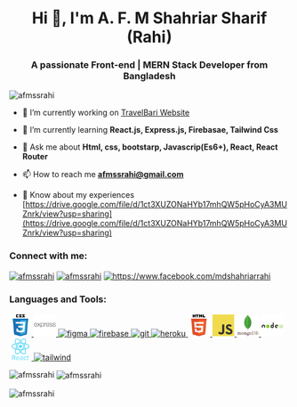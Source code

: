 <h1 align="center">Hi 👋, I'm A. F. M Shahriar Sharif (Rahi)</h1>
<h3 align="center">A passionate Front-end | MERN Stack Developer from Bangladesh</h3>

<p align="left"> <img src="https://komarev.com/ghpvc/?username=afmssrahi&label=Profile%20views&color=0e75b6&style=flat" alt="afmssrahi" /> </p>

- 🔭 I’m currently working on [TravelBari Website](https://travel-bari.web.app/)

- 🌱 I’m currently learning **React.js, Express.js, Firebasae, Tailwind Css**

- 💬 Ask me about **Html, css, bootstarp, Javascrip(Es6+), React, React Router**

- 📫 How to reach me **afmssrahi@gmail.com**

- 📄 Know about my experiences [https://drive.google.com/file/d/1ct3XUZONaHYb17mhQW5pHoCyA3MUZnrk/view?usp=sharing](https://drive.google.com/file/d/1ct3XUZONaHYb17mhQW5pHoCyA3MUZnrk/view?usp=sharing)

<h3 align="left">Connect with me:</h3>
<p align="left">
<a href="https://linkedin.com/in/afmssrahi" target="blank"><img align="center" src="https://raw.githubusercontent.com/rahuldkjain/github-profile-readme-generator/master/src/images/icons/Social/linked-in-alt.svg" alt="afmssrahi" height="30" width="40" /></a>
<a href="https://codesandbox.com/afmssrahi" target="blank"><img align="center" src="https://raw.githubusercontent.com/rahuldkjain/github-profile-readme-generator/master/src/images/icons/Social/codesandbox.svg" alt="afmssrahi" height="30" width="40" /></a>
<a href="https://fb.com/https://www.facebook.com/mdshahriarrahi" target="blank"><img align="center" src="https://raw.githubusercontent.com/rahuldkjain/github-profile-readme-generator/master/src/images/icons/Social/facebook.svg" alt="https://www.facebook.com/mdshahriarrahi" height="30" width="40" /></a>
</p>

<h3 align="left">Languages and Tools:</h3>
<p align="left"> <a href="https://www.w3schools.com/css/" target="_blank" rel="noreferrer"> <img src="https://raw.githubusercontent.com/devicons/devicon/master/icons/css3/css3-original-wordmark.svg" alt="css3" width="40" height="40"/> </a> <a href="https://expressjs.com" target="_blank" rel="noreferrer"> <img src="https://raw.githubusercontent.com/devicons/devicon/master/icons/express/express-original-wordmark.svg" alt="express" width="40" height="40"/> </a> <a href="https://www.figma.com/" target="_blank" rel="noreferrer"> <img src="https://www.vectorlogo.zone/logos/figma/figma-icon.svg" alt="figma" width="40" height="40"/> </a> <a href="https://firebase.google.com/" target="_blank" rel="noreferrer"> <img src="https://www.vectorlogo.zone/logos/firebase/firebase-icon.svg" alt="firebase" width="40" height="40"/> </a> <a href="https://git-scm.com/" target="_blank" rel="noreferrer"> <img src="https://www.vectorlogo.zone/logos/git-scm/git-scm-icon.svg" alt="git" width="40" height="40"/> </a> <a href="https://heroku.com" target="_blank" rel="noreferrer"> <img src="https://www.vectorlogo.zone/logos/heroku/heroku-icon.svg" alt="heroku" width="40" height="40"/> </a> <a href="https://www.w3.org/html/" target="_blank" rel="noreferrer"> <img src="https://raw.githubusercontent.com/devicons/devicon/master/icons/html5/html5-original-wordmark.svg" alt="html5" width="40" height="40"/> </a> <a href="https://developer.mozilla.org/en-US/docs/Web/JavaScript" target="_blank" rel="noreferrer"> <img src="https://raw.githubusercontent.com/devicons/devicon/master/icons/javascript/javascript-original.svg" alt="javascript" width="40" height="40"/> </a> <a href="https://www.mongodb.com/" target="_blank" rel="noreferrer"> <img src="https://raw.githubusercontent.com/devicons/devicon/master/icons/mongodb/mongodb-original-wordmark.svg" alt="mongodb" width="40" height="40"/> </a> <a href="https://nodejs.org" target="_blank" rel="noreferrer"> <img src="https://raw.githubusercontent.com/devicons/devicon/master/icons/nodejs/nodejs-original-wordmark.svg" alt="nodejs" width="40" height="40"/> </a> <a href="https://reactjs.org/" target="_blank" rel="noreferrer"> <img src="https://raw.githubusercontent.com/devicons/devicon/master/icons/react/react-original-wordmark.svg" alt="react" width="40" height="40"/> </a> <a href="https://tailwindcss.com/" target="_blank" rel="noreferrer"> <img src="https://www.vectorlogo.zone/logos/tailwindcss/tailwindcss-icon.svg" alt="tailwind" width="40" height="40"/> </a> </p>

<p><img align="left" src="https://github-readme-stats.vercel.app/api/top-langs?username=afmssrahi&show_icons=true&locale=en&layout=compact" alt="afmssrahi" /></p>

<p>&nbsp;<img align="center" src="https://github-readme-stats.vercel.app/api?username=afmssrahi&show_icons=true&locale=en" alt="afmssrahi" /></p>

<p><img align="center" src="https://github-readme-streak-stats.herokuapp.com/?user=afmssrahi&" alt="afmssrahi" /></p>

